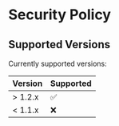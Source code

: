 # Security Policy

## Supported Versions

Currently supported versions:

| Version | Supported          |
| ------- | ------------------ |
| > 1.2.x   | :white_check_mark: |
| < 1.1.x   | :x:                |
